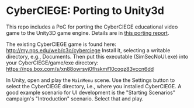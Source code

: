 # CyberCIEGE: Porting to Unity3d #
This repo includes a PoC for porting the CyberCIEGE educational
video game to the Unity3D game engine.  Details are in [this porting report](CyberCIEGEPortingReport.pdf).

The existing CyberCIEGE game is found here: <http://my.nps.edu/web/c3o/cyberciege>
Install it, selecting a writable directory, e.g., Documents.  Then put this executable (SimSecNoUI.exe) into your CyberCIEGE/game/exe directory: <https://nps.box.com/s/xn88owrsvj0fhskmf10coqz83vccn6dd>

In Unity, open and play the `MainMenu` scene.  Use the Settings button to select the CyberCIEGE directory,
i.e., where you installed CyberCIEGE.  A good example scenario for UI development is the "Starting Scenarios"
campaign's "Introduction" scenario.  Select that and play.
